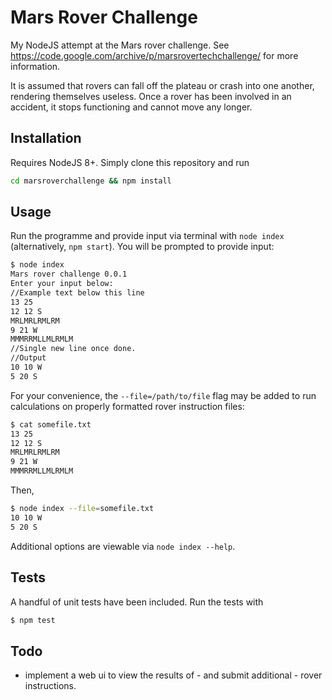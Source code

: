 # Mars Rover Challenge
My NodeJS attempt at the Mars rover challenge. See https://code.google.com/archive/p/marsrovertechchallenge/ for more information.

It is assumed that rovers can fall off the plateau or crash into one another, rendering themselves useless. Once a rover has been involved in an accident, it stops functioning and cannot move any longer.
## Installation
Requires NodeJS 8+. Simply clone this repository and run
```sh
cd marsroverchallenge && npm install
```

## Usage
Run the programme and provide input via terminal with `node index` (alternatively, `npm start`). You will be prompted to provide input:
```sh
$ node index
Mars rover challenge 0.0.1
Enter your input below:
//Example text below this line
13 25
12 12 S
MRLMRLRMLRM
9 21 W
MMMRRMLLMLRMLM
//Single new line once done.
//Output
10 10 W
5 20 S
```

For your convenience, the `--file=/path/to/file` flag may be added to run calculations on properly formatted rover instruction files:

```sh
$ cat somefile.txt
13 25
12 12 S
MRLMRLRMLRM
9 21 W
MMMRRMLLMLRMLM
```
Then,
```sh
$ node index --file=somefile.txt
10 10 W
5 20 S
```

Additional options are viewable via `node index --help`.

## Tests
A handful of unit tests have been included. Run the tests with
```sh
$ npm test
```

## Todo
* implement a web ui to view the results of - and submit additional - rover instructions.
